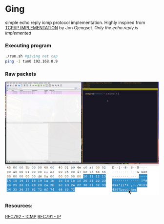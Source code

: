 # Ging 
simple echo reply icmp protocol implementation. Highly inspired from [TCP/IP IMPLEMENTATION](https://www.youtube.com/watch?v=bzja9fQWzdA) by Jon Gjengset. *Only the echo reply is implemented*

### Executing program
```bash
./run.sh #giving net cap
ping -I tun0 192.168.0.9
```
### Raw packets 
![mainimage](./doc/doc.gif)
![secondaryimage](./doc/doc2.gif)

### Resources:
[RFC792 - ICMP](https://datatracker.ietf.org/doc/html/rfc792)
[RFC791 - IP](https://datatracker.ietf.org/doc/html/rfc791)

